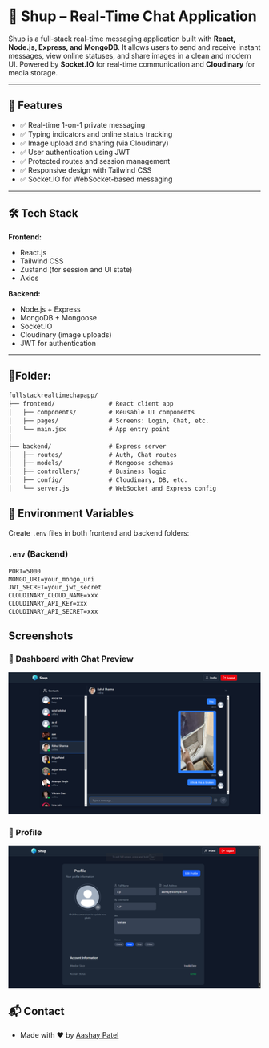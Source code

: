 # 💬 Shup – Real-Time Chat Application

Shup is a full-stack real-time messaging application built with **React, Node.js, Express, and MongoDB**. It allows users to send and receive instant messages, view online statuses, and share images in a clean and modern UI. Powered by **Socket.IO** for real-time communication and **Cloudinary** for media storage.

---

## 🚀 Features

- ✅ Real-time 1-on-1 private messaging
- ✅ Typing indicators and online status tracking
- ✅ Image upload and sharing (via Cloudinary)
- ✅ User authentication using JWT
- ✅ Protected routes and session management
- ✅ Responsive design with Tailwind CSS
- ✅ Socket.IO for WebSocket-based messaging

---

## 🛠️ Tech Stack

**Frontend:**
- React.js
- Tailwind CSS
- Zustand (for session and UI state)
- Axios

**Backend:**
- Node.js + Express
- MongoDB + Mongoose
- Socket.IO
- Cloudinary (image uploads)
- JWT for authentication

---

## 📁Folder:
```txt
fullstackrealtimechapapp/
├── frontend/               # React client app
│   ├── components/         # Reusable UI components
│   ├── pages/              # Screens: Login, Chat, etc.
│   └── main.jsx            # App entry point
│
├── backend/                # Express server
│   ├── routes/             # Auth, Chat routes
│   ├── models/             # Mongoose schemas
│   ├── controllers/        # Business logic
│   ├── config/             # Cloudinary, DB, etc.
│   └── server.js           # WebSocket and Express config
```

## 🔐 Environment Variables

Create `.env` files in both frontend and backend folders:

### `.env` (Backend)
```env
PORT=5000
MONGO_URI=your_mongo_uri
JWT_SECRET=your_jwt_secret
CLOUDINARY_CLOUD_NAME=xxx
CLOUDINARY_API_KEY=xxx
CLOUDINARY_API_SECRET=xxx
```

## Screenshots
### 👋 Dashboard with Chat Preview
![Dashboard Screenshot](screenshots/preview.png)

### 🪪 Profile
![Invite Screenshot](screenshots/profile.png)

## 📬 Contact
- Made with ❤️ by [Aashay Patel](https://github.com/AashayPatel)
